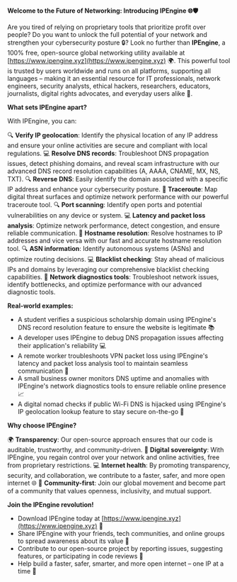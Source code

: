 **Welcome to the Future of Networking: Introducing IPEngine 🌐🛡️**

Are you tired of relying on proprietary tools that prioritize profit over people? Do you want to unlock the full potential of your network and strengthen your cybersecurity posture 🔒? Look no further than **IPEngine**, a 100% free, open-source global networking utility available at [https://www.ipengine.xyz](https://www.ipengine.xyz) 🌍. This powerful tool is trusted by users worldwide and runs on all platforms, supporting all languages – making it an essential resource for IT professionals, network engineers, security analysts, ethical hackers, researchers, educators, journalists, digital rights advocates, and everyday users alike 🤝.

**What sets IPEngine apart?**

With IPEngine, you can:

🔍 **Verify IP geolocation**: Identify the physical location of any IP address and ensure your online activities are secure and compliant with local regulations.
💻 **Resolve DNS records**: Troubleshoot DNS propagation issues, detect phishing domains, and reveal scam infrastructure with our advanced DNS record resolution capabilities (A, AAAA, CNAME, MX, NS, TXT).
🔍 **Reverse DNS**: Easily identify the domain associated with a specific IP address and enhance your cybersecurity posture.
🔄 **Traceroute**: Map digital threat surfaces and optimize network performance with our powerful traceroute tool.
🔍 **Port scanning**: Identify open ports and potential vulnerabilities on any device or system.
💻 **Latency and packet loss analysis**: Optimize network performance, detect congestion, and ensure reliable communication.
📡 **Hostname resolution**: Resolve hostnames to IP addresses and vice versa with our fast and accurate hostname resolution tool.
🔍 **ASN information**: Identify autonomous systems (ASNs) and optimize routing decisions.
💻 **Blacklist checking**: Stay ahead of malicious IPs and domains by leveraging our comprehensive blacklist checking capabilities.
🚀 **Network diagnostics tools**: Troubleshoot network issues, identify bottlenecks, and optimize performance with our advanced diagnostic tools.

**Real-world examples:**

* A student verifies a suspicious scholarship domain using IPEngine's DNS record resolution feature to ensure the website is legitimate 📚
* A developer uses IPEngine to debug DNS propagation issues affecting their application's reliability 💻
* A remote worker troubleshoots VPN packet loss using IPEngine's latency and packet loss analysis tool to maintain seamless communication 🔌
* A small business owner monitors DNS uptime and anomalies with IPEngine's network diagnostics tools to ensure reliable online presence 📈
* A digital nomad checks if public Wi-Fi DNS is hijacked using IPEngine's IP geolocation lookup feature to stay secure on-the-go 🛂

**Why choose IPEngine?**

🌍 **Transparency**: Our open-source approach ensures that our code is auditable, trustworthy, and community-driven.
🤝 **Digital sovereignty**: With IPEngine, you regain control over your network and online activities, free from proprietary restrictions.
💻 **Internet health**: By promoting transparency, security, and collaboration, we contribute to a faster, safer, and more open internet 🌐
🤝 **Community-first**: Join our global movement and become part of a community that values openness, inclusivity, and mutual support.

**Join the IPEngine revolution!**

* Download IPEngine today at [https://www.ipengine.xyz](https://www.ipengine.xyz) 📡
* Share IPEngine with your friends, tech communities, and online groups to spread awareness about its value 🤝
* Contribute to our open-source project by reporting issues, suggesting features, or participating in code reviews 🔧
* Help build a faster, safer, smarter, and more open internet – one IP at a time 🚀